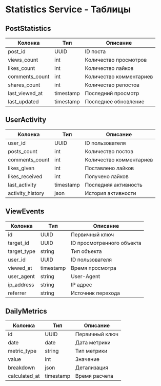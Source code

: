 # Statistics Service - Таблицы

## PostStatistics
| Колонка | Тип | Описание |
|---------|-----|----------|
| post_id | UUID | ID поста |
| views_count | int | Количество просмотров |
| likes_count | int | Количество лайков |
| comments_count | int | Количество комментариев |
| shares_count | int | Количество репостов |
| last_viewed_at | timestamp | Последний просмотр |
| last_updated | timestamp | Последнее обновление |

## UserActivity
| Колонка | Тип | Описание |
|---------|-----|----------|
| user_id | UUID | ID пользователя |
| posts_count | int | Количество постов |
| comments_count | int | Количество комментариев |
| likes_given | int | Поставлено лайков |
| likes_received | int | Получено лайков |
| last_activity | timestamp | Последняя активность |
| activity_history | json | История активности |

## ViewEvents
| Колонка | Тип | Описание |
|---------|-----|----------|
| id | UUID | Первичный ключ |
| target_id | UUID | ID просмотренного объекта |
| target_type | string | Тип объекта |
| user_id | UUID | ID пользователя |
| viewed_at | timestamp | Время просмотра |
| user_agent | string | User-Agent |
| ip_address | string | IP адрес |
| referrer | string | Источник перехода |

## DailyMetrics
| Колонка | Тип | Описание |
|---------|-----|----------|
| id | UUID | Первичный ключ |
| date | date | Дата метрики |
| metric_type | string | Тип метрики |
| value | int | Значение |
| breakdown | json | Детализация |
| calculated_at | timestamp | Время расчета |